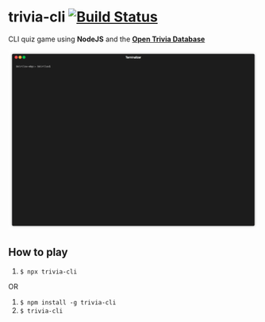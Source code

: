 # trivia-cli [![Build Status](https://travis-ci.org/Branimir123/trivia-cli.svg?branch=master)](https://travis-ci.org/Branimir123/trivia-cli)
CLI quiz game using **NodeJS** and the [**Open Trivia Database**](https://opentdb.com/ "**Open Trivia Database**")

![demo-gif](/docs/demo.gif)

## How to play

1. `$ npx trivia-cli`

  OR

1. `$ npm install -g trivia-cli`
2. `$ trivia-cli`

